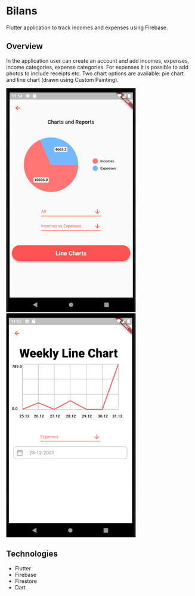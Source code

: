 # Bilans

Flutter application to track incomes and expenses using Firebase.

## Overview
In the application user can create an account and add incomes, expenses, income categories, expense categories. For expenses it is possible to add photos to include receipts etc. Two chart options are available: pie chart and line chart (drawn using Custom Painting).

<img src="https://github.com/ZuzaTwardowska/Bilans-app/blob/main/screenshots/pie_chart.png" height="600"> <img src="https://github.com/ZuzaTwardowska/Bilans-app/blob/main/screenshots/line_chart.png" height="600">

## Technologies
- Flutter
- Firebase
- Firestore
- Dart
